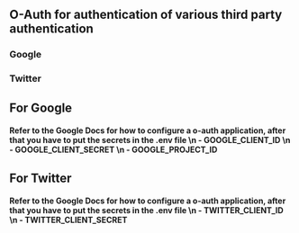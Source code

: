 ## O-Auth for authentication of various third party authentication
### Google
### Twitter

## For Google
#### Refer to the Google Docs for how to configure a o-auth application, after that you have to put the secrets in the .env file \n - GOOGLE_CLIENT_ID \n - GOOGLE_CLIENT_SECRET \n - GOOGLE_PROJECT_ID

## For Twitter
#### Refer to the Google Docs for how to configure a o-auth application, after that you have to put the secrets in the .env file \n - TWITTER_CLIENT_ID \n - TWITTER_CLIENT_SECRET 
